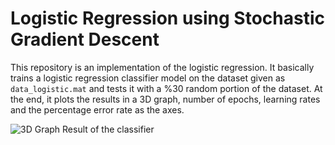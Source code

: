 # Logistic Regression using Stochastic Gradient Descent

This repository is an implementation of the logistic regression. It basically trains a logistic regression classifier model on the dataset given as `data_logistic.mat` and tests it with a %30 random portion of the dataset. At the end, it plots the results in a 3D graph, number of epochs, learning rates and the percentage error rate as the axes.

![3D Graph Result of the classifier](http://i66.tinypic.com/a1mgpd.png)